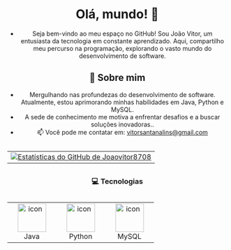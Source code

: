 <div align="center">

# Olá, mundo! 👋

- Seja bem-vindo ao meu espaço no GitHub! Sou João Vitor, um entusiasta da tecnologia em constante aprendizado. Aqui, compartilho meu percurso na programação, explorando o vasto mundo do desenvolvimento de software. 

## 🚀 Sobre mim
- Mergulhando nas profundezas do desenvolvimento de software. Atualmente, estou aprimorando minhas habilidades em Java, Python e MySQL.
- A sede de conhecimento me motiva a enfrentar desafios e a buscar soluções inovadoras..
- 📫 Você pode me contatar em: [vitorsantanalins@gmail.com](mailto:vitorsantanalins@gmail.com)

## </div>

<table align="center">
  <tr>
    <td style="width:100%; text-align: center;">
      <a href="https://github.com/anuraghazra/github-readme-stats">
        <img src="https://github-readme-stats.vercel.app/api?username=Joaovitor8708&show_icons=true&theme=radical" alt="Estatísticas do GitHub de Joaovitor8708">
      </a>
    </td>
  </tr>
</table>

## <h3 align="center">💻 Tecnologias</h3>

<div style="display: flex; align-items: flex-start; align: center">
  <table align="center">
    <tr>
      <td align="center" width="96">
        <img src="https://techstack-generator.vercel.app/java-icon.svg" alt="icon" width="65" height="65" />
        <br>Java
      </td>
      <td align="center" width="96">
        <img src="https://techstack-generator.vercel.app/python-icon.svg" alt="icon" width="65" height="65" />
        <br>Python
      </td>
      <td align="center" width="96">
        <img src="https://techstack-generator.vercel.app/mysql-icon.svg" alt="icon" width="65" height="65" />
        <br>MySQL
      </td>
    </tr>
  </table>
</div>
